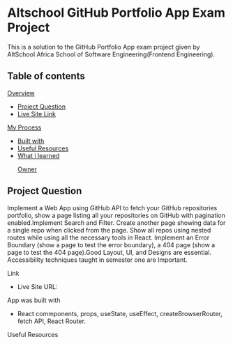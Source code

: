 <h1>Altschool GitHub Portfolio App Exam Project</h1>
<p>This is a solution to the GitHub Portfolio App exam project given by AltSchool Africa School of Software Engineering(Frontend Engineering).</p>
<h2>Table of contents</h2>
<a href="">Overview</a>
<ul>
  <li><a href="pq">Project Question</a></li>
  <li><a href="#ls">Live Site Link</a></li>
</ul>
<a href="">My Process</a>
<ul>
  <li><a href="#to">Built with</a></li>
  <li><a href="#ur">Useful Resources</a></li>
  <li><a href="#wil">What i learned</a></li>
</ul>
<ul>
 <a href="">Owner</a>
</ul>
<h2 id="pq">Project Question</h2>
<p>Implement a Web App using GitHub API to fetch your GitHub repositories portfolio, show a page listing all your repositories on GitHub with pagination enabled.Implement Search and Filter. Create another page showing data for a single repo when clicked from the page. Show all repos using nested routes while using all the necessary tools in React.    Implement an Error Boundary (show a page to test the error boundary), a 404 page  (show a page to test the 404 page).Good Layout, UI, and Designs are essential. Accessibility techniques taught in semester one are Important.</p>
<p id="ls">Link</p>
<ul>
  <li>Live Site URL:<a href=""></a></li>
</ul>
<p id="to">App was built with</p>
<ul>
  <li>React commponents, props, useState, useEffect, createBrowserRouter, fetch API, React Router.</li>
</ul>
<p id=ur>Useful Resources</p>








